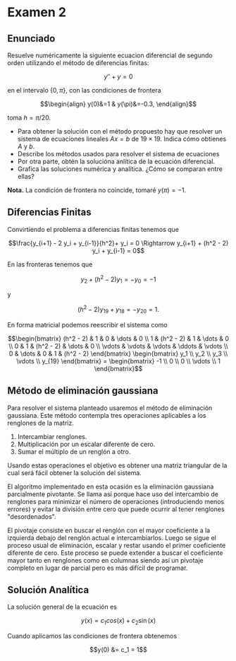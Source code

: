 # Examen 2

## Enunciado

Resuelve numéricamente la siguiente ecuacion diferencial de segundo orden utilizando
el método de diferencias finitas:

```math
y'' + y = 0
```

en el intervalo $`\{0,\pi\}`$, con las condiciones de frontera 

```math
\begin{align}
y(0)&=1 & y(\pi)&=-0.3,
\end{align}
```

toma $`h=\pi/20`$.

- Para obtener la solución con el método propuesto hay que resolver un sistema
de ecuaciones lineales $`Ax=b`$ de $`19\times19`$. Indica cómo obtienes $`A`$ y
$`b`$.
- Describe los métodos usados para resolver el sistema de ecuaciones
- Por otra parte, obtén la solucióna anlítica de la ecuación diferencial.
- Grafica las soluciones numérica y analítica. ¿Cómo se comparan entre ellas?

**Nota.** La condición de frontera no coincide, tomaré $`y(\pi) = -1`$.

## Diferencias Finitas

Convirtiendo el problema a diferencias finitas tenemos que

```math
\frac{y_{i+1} - 2 y_i + y_{i-1}}{h^2}+ y_i = 0
\Rightarrow
y_{i+1} + (h^2 - 2) y_i + y_{i-1} = 0
```

En las fronteras tenemos que

```math
y_2 + (h^2 - 2) y_1 = -y_0 = -1
```

y

```math
(h^2 - 2) y_{19} + y_{18} = -y_{20} = 1.
```

En forma matricial podemos reescribir el sistema como

```math
\begin{bmatrix}
(h^2 - 2) & 1 & 0 & \dots & 0 \\
1 & (h^2 - 2) & 1 & \dots & 0 \\
0 & 1 & (h^2 - 2) & \dots & 0 \\
\vdots & \vdots & \vdots & \ddots & \vdots \\
0 & \dots & 0 & 1 & (h^2 - 2)
\end{bmatrix}
\begin{bmatrix}
y_1 \\
y_2 \\
y_3 \\
\vdots \\
y_{19}
\end{bmatrix}
=
\begin{bmatrix}
-1 \\
0 \\
0 \\
\vdots \\
1
\end{bmatrix}
```

## Método de eliminación gaussiana

Para resolver el sistema planteado usaremos el método de eliminación gaussiana.
Este método contempla tres operaciones aplicables a los renglones de la matriz.

1. Intercambiar renglones.
2. Multiplicación por un escalar diferente de cero.
3. Sumar el múltiplo de un renglón a otro.

Usando estas operaciones el objetivo es obtener una matriz triangular de la cual
será fácil obtener la solución del sistema.

El algoritmo implementado en esta ocasión es la eliminación gaussiana parcialmente pivotante.
Se llama así porque hace uso del intercambio de renglones para minimizar el número
de operaciones (introduciendo menos errores) y evitar la división entre cero
que puede ocurrir al tener renglones "desordenados".

El pivotaje consiste en buscar el renglón con el mayor coeficiente a la izquierda
debajo del renglón actual e intercambiarlos. Luego se sigue el proceso usual de eliminación,
escalar y restar usando el primer coeficiente diferente de cero. Este proceso
se puede extender a buscar el coeficiente mayor tanto en renglones como en columnas
siendo así un pivotaje completo en lugar de parcial pero es más difícil de programar.

## Solución Analítica

La solución general de la ecuación es

```math
y(x) = c_1 cos(x) + c_2\sin(x) 
```

Cuando aplicamos las condiciones de frontera obtenemos

```math
y(0) &= c_1 = 1
```
